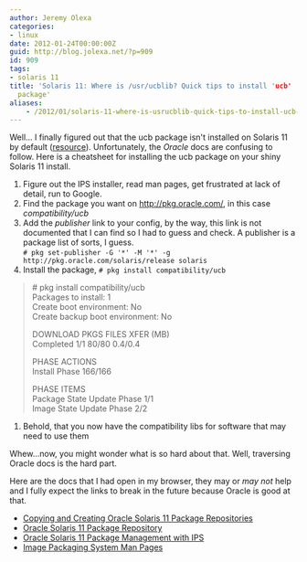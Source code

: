 ```yaml
---
author: Jeremy Olexa
categories:
- linux
date: 2012-01-24T00:00:00Z
guid: http://blog.jolexa.net/?p=909
id: 909
tags:
- solaris 11
title: 'Solaris 11: Where is /usr/ucblib? Quick tips to install 'ucb'
  package'
aliases:
    - /2012/01/solaris-11-where-is-usrucblib-quick-tips-to-install-ucb-package/
---
```


Well... I finally figured out that the ucb package isn't installed on Solaris 11 by default ([resource][1]). Unfortunately, the *Oracle* docs are confusing to follow. Here is a cheatsheet for installing the ucb package on your shiny Solaris 11 install.

  1. Figure out the IPS installer, read man pages, get frustrated at lack of detail, run to Google.
  2. Find the package you want on <http://pkg.oracle.com/>, in this case *compatibility/ucb*
  3. Add the *publisher* link to your config, by the way, this link is not documented that I can find so I had to guess and check. A publisher is a package list of sorts, I guess.  
    `# pkg set-publisher -G '*' -M '*' -g http://pkg.oracle.com/solaris/release solaris`
  4. Install the package, `# pkg install compatibility/ucb`

> \# pkg install compatibility/ucb  
> Packages to install: 1  
> Create boot environment: No  
> Create backup boot environment: No
> 
> DOWNLOAD PKGS FILES XFER (MB)  
> Completed 1/1 80/80 0.4/0.4
> 
> PHASE ACTIONS  
> Install Phase 166/166
> 
> PHASE ITEMS  
> Package State Update Phase 1/1  
> Image State Update Phase 2/2

  1. Behold, that you now have the compatibility libs for software that may need to use them

Whew...now, you might wonder what is so hard about that. Well, traversing Oracle docs is the hard part.

Here are the docs that I had open in my browser, they may or *may not* help and I fully expect the links to break in the future because Oracle is good at that.

  * [Copying and Creating Oracle Solaris 11 Package Repositories][2]
  * [Oracle Solaris 11 Package Repository][3]
  * [Oracle Solaris 11 Package Management with IPS][4]
  * [Image Packaging System Man Pages][5]

 [1]: http://www.scalingbits.com/node/186
 [2]: http://docs.oracle.com/cd/E23824_01/html/E21803/toc.html
 [3]: http://pkg.oracle.com/solaris/release/en/index.shtml
 [4]: http://www.oracle.com/technetwork/server-storage/solaris11/technologies/ips-323421.html
 [5]: http://docs.oracle.com/cd/E23824_01/html/E21796/pkg-1.html